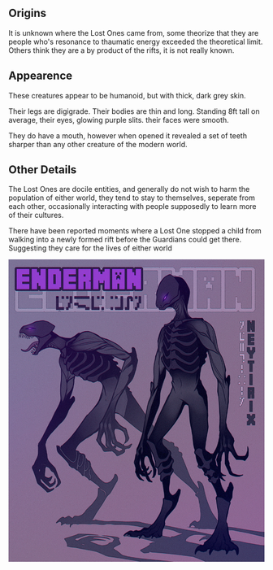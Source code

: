 ## Origins
It is unknown where the Lost Ones came from, some theorize that they are people who's resonance to thaumatic energy exceeded the theoretical limit. Others think they are a by product of the rifts, it is not really known.

## Appearence
These creatures appear to be humanoid, but with thick, dark grey skin.

Their legs are digigrade. Their bodies are thin and long. Standing 8ft tall on average, their eyes, glowing purple slits. their faces were smooth.

They do have a mouth, however when opened it revealed a set of teeth sharper than any other creature of the modern world. 

## Other Details
The Lost Ones are docile entities, and generally do not wish to harm the population of either world, they tend to stay to themselves, seperate from each other, occasionally interacting with people supposedly to learn more of their cultures.

There have been reported moments where a Lost One stopped a child from walking into a newly formed rift before the Guardians could get there. Suggesting they care for the lives of either world

![img](assets/TheLostOnes.jpg)